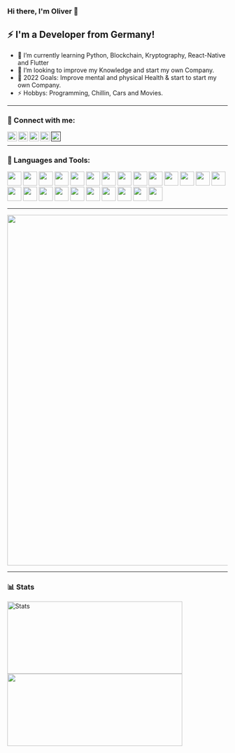 ### Hi there, I'm Oliver 👋

## :zap: I'm a Developer from Germany!

- 🌱 I’m currently learning Python, Blockchain, Kryptography, React-Native and Flutter
- 👯 I’m looking to improve my Knowledge and start my own Company. 
- 🥅 2022 Goals: Improve mental and physical Health & start to start my own Company. 
- ⚡ Hobbys: Programming, Chillin, Cars and Movies. 

---

### 💬 Connect with me:

<p>
  <a href="https://www.xing.com/profile/Oliver_Karger3/cv">
    <img align="left" alt="Xing" width="22px" src="https://cdn.jsdelivr.net/npm/simple-icons@v3/icons/xing.svg" />
  </a>
  <a href="https://twitter.com/oliverkarger">
    <img align="left" alt="Twitter" width="22px" src="https://cdn.jsdelivr.net/npm/simple-icons@v3/icons/twitter.svg" />
  </a>
  <a href="https://www.linkedin.com/in/oliver-karger-7b100a20a/">
    <img align="left" alt="LinkedIn" width="22px" src="https://cdn.jsdelivr.net/npm/simple-icons@v3/icons/linkedin.svg" />
  </a>
  <a href="https://instagram.com/oliverkarger">
    <img align="left" alt="Instagram" width="22px" src="https://cdn.jsdelivr.net/npm/simple-icons@v3/icons/instagram.svg" />
  </a>
  <a href="">
    <img align="left" alt="Instagram" width="22px" src="https://cdn.jsdelivr.net/npm/simple-icons@v3/icons/snapchat.svg" />
  </a>
</p>
<br>

---

### :wrench: Languages and Tools:

<p>
  <img height="32" width="32" src="https://cdn.jsdelivr.net/npm/simple-icons@v5/icons/visualstudio.svg" />
  <img height="32" width="32" src="https://cdn.jsdelivr.net/npm/simple-icons@v5/icons/visualstudiocode.svg" />
  <img height="32" width="32" src="https://cdn.jsdelivr.net/npm/simple-icons@v5/icons/javascript.svg" />
  <img height="32" width="32" src="https://cdn.jsdelivr.net/npm/simple-icons@v5/icons/typescript.svg" />
  <img height="32" width="32" src="https://cdn.jsdelivr.net/npm/simple-icons@v5/icons/angular.svg" />
  <img height="32" width="32" src="https://cdn.jsdelivr.net/npm/simple-icons@v5/icons/dotnet.svg" />
  <img height="32" width="32" src="https://cdn.jsdelivr.net/npm/simple-icons@v5/icons/mysql.svg" />
  <img height="32" width="32" src="https://cdn.jsdelivr.net/npm/simple-icons@v5/icons/microsoftsqlserver.svg" />
  <img height="32" width="32" src="https://cdn.jsdelivr.net/npm/simple-icons@v5/icons/github.svg" />
  <img height="32" width="32" src="https://cdn.jsdelivr.net/npm/simple-icons@v5/icons/gitlab.svg" />
  <img height="32" width="32" src="https://cdn.jsdelivr.net/npm/simple-icons@v5/icons/git.svg" />
  <img height="32" width="32" src="https://cdn.jsdelivr.net/npm/simple-icons@v5/icons/ubuntu.svg" />
  <img height="32" width="32" src="https://cdn.jsdelivr.net/npm/simple-icons@v5/icons/microsoft.svg" />
  <img height="32" width="32" src="https://cdn.jsdelivr.net/npm/simple-icons@v5/icons/microsoftazure.svg" />
  <img height="32" width="32" src="https://cdn.jsdelivr.net/npm/simple-icons@v5/icons/googlecloud.svg" />
  <img height="32" width="32" src="https://cdn.jsdelivr.net/npm/simple-icons@v5/icons/googleads.svg" />
  <img height="32" width="32" src="https://cdn.jsdelivr.net/npm/simple-icons@v5/icons/googleadsense.svg" />
  <img height="32" width="32" src="https://cdn.jsdelivr.net/npm/simple-icons@v5/icons/googlecloud.svg" />
  <img height="32" width="32" src="https://cdn.jsdelivr.net/npm/simple-icons@v5/icons/nginx.svg" />
  <img height="32" width="32" src="https://cdn.jsdelivr.net/npm/simple-icons@v5/icons/apple.svg" />
  <img height="32" width="32" src="https://cdn.jsdelivr.net/npm/simple-icons@v5/icons/hetzner.svg" />
  <img height="32" width="32" src="https://cdn.jsdelivr.net/npm/simple-icons@v5/icons/coveralls.svg" />
  <img height="32" width="32" src="https://cdn.jsdelivr.net/npm/simple-icons@v5/icons/docker.svg" />
  <img height="32" width="32" src="https://cdn.jsdelivr.net/npm/simple-icons@v5/icons/kubernetes.svg" />
</p>

---

<p>
  <img src="https://github-profile-trophy.vercel.app/?username=oliverkarger" width="800" align="center" />
</p>

---

### 📊 Stats

<p>
  <img width="400" height="165" alt="Stats" src="https://github-readme-stats.vercel.app/api?username=oliverkarger&show_icons=true&count_private=true&include_all_commits=true" /> 
  <img width="400" height="165" src="https://github-readme-streak-stats.herokuapp.com/?user=oliverkarger&theme=dark" />
</p>
